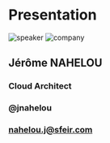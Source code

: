 <!-- .slide: class="speaker-slide" -->

# Presentation

![speaker](./assets/images/speakers/JNA.png)
![company](./assets/images/logo_sfeir_bleu_orange.png)


<h2> Jérôme <span>NAHELOU</span></h2>

### Cloud Architect
<!-- .element: class="icon-rule icon-first" -->

### @jnahelou
<!-- .element: class="icon-twitter icon-second" -->

### nahelou.j@sfeir.com
<!-- .element: class="icon-mail icon-third" -->
